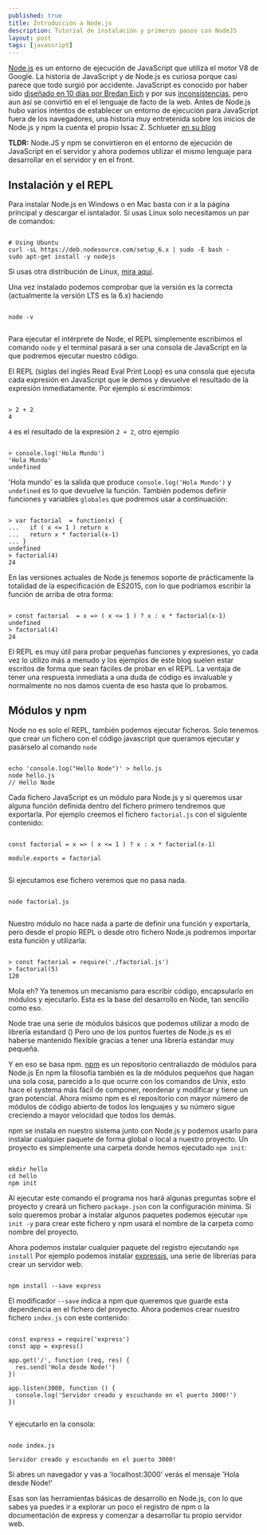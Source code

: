 ```yaml
---
published: true
title: Introducción a Node.js
description: Tutorial de instalación y primeros pasos con NodeJS
layout: post
tags: [javascript] 
---
```


[Node.js](https://nodejs.org/) es un entorno de ejecución de JavaScript que utiliza el motor V8 de Google. La historia de JavaScript y de Node.js es curiosa porque casi parece que todo surgió por accidente. JavaScript es conocido por haber sido [diseñado en 10 días por Bredan Eich](/public/veredas_and_rodriguez_070206.pdf) y por sus [inconsistencias](https://www.destroyallsoftware.com/talks/wat), pero aun así se convirtió en el el lenguaje de facto de la web. Antes de Node.js hubo varios intentos de establecer un entorno de ejecución para JavaScript fuera de los navegadores, una historia muy entretenida sobre los inicios de Node.js y npm la cuenta el propio Issac Z. Schlueter [en su blog](http://blog.izs.me/post/157295170418/my-first-npm-publish)

**TLDR:** Node.JS y npm se convirtieron en el entorno de ejecución de JavaScript en el servidor y ahora podemos utilizar el mismo lenguaje para desarrollar en el servidor y en el front.

## Instalación y el REPL

Para instalar Node.js en Windows o en Mac basta con ir a la página principal y descargar el isntalador. Si usas Linux solo necesitamos un par de comandos:

```

# Using Ubuntu
curl -sL https://deb.nodesource.com/setup_6.x | sudo -E bash -
sudo apt-get install -y nodejs

```

Si usas otra distribución de Linux, [mira aquí](https://nodejs.org/en/download/package-manager/#installing-node-js-via-package-manager).

Una vez instalado podemos comprobar que la versión es la correcta (actualmente la versión LTS es la 6.x) haciendo 

```

node -v


```

Para ejecutar el intérprete de Node, el REPL simplemente escribimos el comando `node` y el terminal pasará a ser una consola de JavaScript en la que podremos ejecutar nuestro código.

El REPL (siglas del inglés Read Eval Print Loop) es una consola que ejecuta cada expresión en JavaScript que le demos y devuelve el resultado de la expresión inmediatamente. Por ejemplo si escrimbimos:

```

> 2 + 2
4

```

`4` es el resultado de la expresión `2 + 2`, otro ejemplo

```

> console.log('Hola Mundo')
'Hola Mundo'
undefined

```

'Hola mundo' es la salida que produce `console.log('Hola Mundo')` y `undefined` es lo que devuelve la función. También podemos definir funciones y variables `globales` que podremos usar a continuación:

```

> var factorial  = function(x) {
...   if ( x <= 1 ) return x
...   return x * factorial(x-1)
... } 
undefined
> factorial(4)
24

```

En las versiones actuales de Node.js tenemos soporte de prácticamente la totalidad de la especificación de ES2015, con lo que podríamos escribir la función de arriba de otra forma:

```

> const factorial  = x => ( x <= 1 ) ? x : x * factorial(x-1) 
undefined
> factorial(4)
24

```


El REPL es muy útil para probar pequeñas funciones y expresiones, yo cada vez lo utilizo más a menudo y los ejemplos de este blog suelen estar escritos de forma que sean fáciles de probar en el REPL. La ventaja de tener una respuesta inmediata a una duda de código es invaluable y normalmente no nos damos cuenta de eso hasta que lo probamos.

## Módulos y npm

Node no es solo el REPL, también podemos ejecutar ficheros. Solo tenemos que crear un fichero con el código javascript que queramos ejecutar y pasárselo al comando `node`

```

echo 'console.log("Hello Node")' > hello.js
node hello.js
// Hello Node

```

Cada fichero JavaScript es un módulo para Node.js y si queremos usar alguna función definida dentro del fichero primero tendremos que exportarla. Por ejemplo creemos el fichero `factorial.js` con el siguiente contenido:

```

const factorial = x => ( x <= 1 ) ? x : x * factorial(x-1)

module.exports = factorial


```

Si ejecutamos ese fichero veremos que no pasa nada. 

```

node factorial.js 


```

Nuestro módulo no hace nada a parte de definir una función y exportarla, pero desde el propio REPL o desde otro fichero Node.js podremos importar esta función y utilizarla:


```

> const factorial = require('./factorial.js')
> factorial(5)
120

```

Mola eh? Ya tenemos un mecanismo para escribir código, encapsularlo en módulos y ejecutarlo. Esta es la base del desarrollo en Node, tan sencillo como eso. 

Node trae una serie de módulos básicos que podemos utilizar a modo de librería estandard () Pero uno de los puntos fuertes de Node.js es el haberse mantenido flexible gracias a tener una librería estandar muy pequeña.

Y en eso se basa npm. [npm](https://www.npmjs.com/) es un repositorio centraliazdo de módulos para Node.js En npm la filosofía también es la de módulos pequeños que hagan una sola cosa, parecido a lo que ocurre con los comandos de Unix, esto hace el systema más fácil de componer, reordenar y modificar y tiene un gran potencial. Ahora mismo npm es el repositorio con mayor número de módulos de código abierto de todos los lenguajes y su número sigue creciendo a mayor velocidad que todos los demás.

npm se instala en nuestro sistema junto con Node.js y podemos usarlo para instalar cualquier paquete de forma global o local a nuestro proyecto. Un proyecto es simplemente una carpeta donde hemos ejecutado `npm init`:


```

mkdir hello
cd hello
npm init

``` 

Al ejecutar este comando el programa nos hará algunas preguntas sobre el proyecto y creará un fichero `package.json` con la configuración mínima. Si solo queremos probar a instalar algunos paquetes podemos ejecutar `npm init -y` para crear este fichero y npm usará el nombre de la carpeta como nombre del proyecto.

Ahora podemos instalar cualquier paquete del registro ejecutando `npm install` Por ejemplo podemos instalar [expressjs](http://expressjs.com), una serie de librerías para crear un servidor web:


```

npm install --save express

```

El modificador `--save` indica a npm que queremos que guarde esta dependencia en el fichero del proyecto. Ahora podemos crear nuestro fichero `index.js` con este contenido:


```

const express = require('express')
const app = express()

app.get('/', function (req, res) {
  res.send('Hola desde Node!')
})

app.listen(3000, function () {
  console.log('Servidor creado y escuchando en el puerto 3000!')
})


```

Y ejecutarlo en la consola: 


```

node index.js

Servidor creado y escuchando en el puerto 3000!

```

Si abres un navegador y vas a 'localhost:3000' verás el mensaje 'Hola desde Node!'

Esas son las herramientas básicas de desarrollo en Node.js, con lo que sabes ya puedes ir a explorar un poco el registro de npm o la documentación de express y comenzar a desarrollar tu propio servidor web. 

